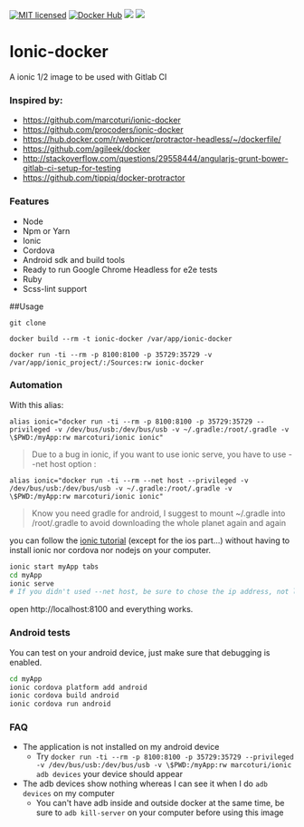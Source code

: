 [![MIT licensed](https://img.shields.io/badge/license-MIT-blue.svg)](https://tldrlegal.com/license/mit-license#summary) [![Docker Hub](https://img.shields.io/badge/docker-ready-blue.svg)](https://registry.hub.docker.com/u/marcoturi/ionic) [![](https://images.microbadger.com/badges/image/marcoturi/ionic.svg)](https://microbadger.com/images/marcoturi/ionic "Get your own image badge on microbadger.com") [![](https://images.microbadger.com/badges/version/marcoturi/ionic.svg)](https://microbadger.com/images/marcoturi/ionic "Get your own version badge on microbadger.com")

# Ionic-docker
A ionic 1/2 image to be used with Gitlab CI

### Inspired by:
- https://github.com/marcoturi/ionic-docker
- https://github.com/procoders/ionic-docker
- https://hub.docker.com/r/webnicer/protractor-headless/~/dockerfile/
- https://github.com/agileek/docker
- http://stackoverflow.com/questions/29558444/angularjs-grunt-bower-gitlab-ci-setup-for-testing
- https://github.com/tippiq/docker-protractor

### Features
- Node
- Npm or Yarn
- Ionic
- Cordova
- Android sdk and build tools
- Ready to run Google Chrome Headless for e2e tests
- Ruby
- Scss-lint support

##Usage

```
git clone 

docker build --rm -t ionic-docker /var/app/ionic-docker

docker run -ti --rm -p 8100:8100 -p 35729:35729 -v /var/app/ionic_project/:/Sources:rw ionic-docker

```

### Automation
With this alias:

```
alias ionic="docker run -ti --rm -p 8100:8100 -p 35729:35729 --privileged -v /dev/bus/usb:/dev/bus/usb -v ~/.gradle:/root/.gradle -v \$PWD:/myApp:rw marcoturi/ionic ionic"
```

> Due to a bug in ionic, if you want to use ionic serve, you have to use --net host option :

```
alias ionic="docker run -ti --rm --net host --privileged -v /dev/bus/usb:/dev/bus/usb -v ~/.gradle:/root/.gradle -v \$PWD:/myApp:rw marcoturi/ionic ionic"
```

> Know you need gradle for android, I suggest to mount ~/.gradle into /root/.gradle to avoid downloading the whole planet again and again

you can follow the [ionic tutorial](http://ionicframework.com/getting-started/) (except for the ios part...) without having to install ionic nor cordova nor nodejs on your computer.

```bash
ionic start myApp tabs
cd myApp
ionic serve
# If you didn't used --net host, be sure to chose the ip address, not localhost, or you would not be able to use it
```
open http://localhost:8100 and everything works.

### Android tests
You can test on your android device, just make sure that debugging is enabled.

```bash
cd myApp
ionic cordova platform add android
ionic cordova build android
ionic cordova run android
```

### FAQ
* The application is not installed on my android device
    * Try `docker run -ti --rm -p 8100:8100 -p 35729:35729 --privileged -v /dev/bus/usb:/dev/bus/usb -v \$PWD:/myApp:rw marcoturi/ionic adb devices` your device should appear
* The adb devices show nothing whereas I can see it when I do `adb devices` on my computer
    * You can't have adb inside and outside docker at the same time, be sure to `adb kill-server` on your computer before using this image
